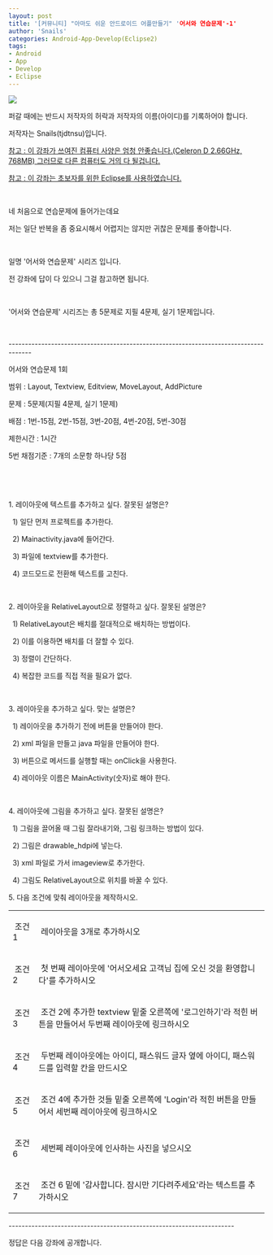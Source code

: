 ```yaml
---
layout: post
title: '[커뮤니티] "아마도 쉬운 안드로이드 어플만들기" '어서와 연습문제'-1'
author: 'Snails'
categories: Android-App-Develop(Eclipse2)
tags:
- Android
- App
- Develop
- Eclipse
---
```



<script> location.href='https://cafe.naver.com/develoid/248996' ; </script>

<p><img src="https://dthumb-phinf.pstatic.net/?src=%22http%3A%2F%2Fblogfiles.naver.net%2F20130523_178%2Ftjdtnsu_1369283538974akCh1_JPEG%2Fand.jpg%22&amp;type=cafe_wa740"></p>
<p>퍼갈 때에는 반드시 저작자의 허락과 저작자의 이름(아이디)를 기록하어야 합니다.</p>
<p>저작자는 Snails(tjdtnsu)입니다.</p>
<p><u>참고 : 이 강좌가 쓰여진 컴퓨터 사양은 엄청 안좋습니다.(Celeron D 2.66GHz, 768MB) 그러므로 다른 컴퓨터도 거의 다 될겁니다.</u>&nbsp;</p>
<p><u>참고 : 이 강좌는 초보자를 위한 Eclipse를 사용하였습니다.</u></p>
<p>&nbsp;</p>
<p>네 처음으로 연습문제에 들어가는데요</p>
<p>저는 일단 반복을 좀 중요시해서 어렵지는 않지만 귀찮은 문제를 좋아합니다.</p>
<p>&nbsp;</p>
<p>일명 '어서와 연습문제' 시리즈 입니다.</p>
<p>전 강좌에 답이 다 있으니 그걸 참고하면 됩니다.</p>
<p>&nbsp;</p>
<p>'어서와 연습문제' 시리즈는 총 5문제로 지필 4문제, 실기 1문제입니다.</p>
<p>&nbsp;</p>
<p>-------------------------------------------------------------------------------------</p>
<p>어서와 연습문제 1회</p>
<p>범위 : Layout, Textview, Editview, MoveLayout, AddPicture</p>
<p>문제 : 5문제(지필 4문제, 실기 1문제)</p>
<p>배점 : 1번-15점, 2번-15점, 3번-20점, 4번-20점, 5번-30점</p>
<p>제한시간 : 1시간</p>
<p>5번 채점기준 : 7개의 소문항 하나당 5점</p>
<p>&nbsp;</p>
<p>&nbsp;</p>
<p>1. 레이아웃에 텍스트를 추가하고 싶다. 잘못된 설명은?</p>
<p>&nbsp; 1) 일단 먼저 프로젝트를 추가한다.</p>
<p>&nbsp; 2) Mainactivity.java에 들어간다.</p>
<p>&nbsp; 3) 파일에 textview를 추가한다.</p>
<p>&nbsp; 4) 코드모드로 전환해 텍스트를 고친다.</p>
<p>&nbsp;</p>
<p>2. 레이아웃을 RelativeLayout으로 정렬하고 싶다. 잘못된 설명은?</p>
<p>&nbsp; 1) RelativeLayout은 배치를 절대적으로 배치하는 방법이다.</p>
<p>&nbsp; 2) 이를 이용하면 배치를 더 잘할 수 있다.</p>
<p>&nbsp; 3) 정렬이 간단하다.</p>
<p>&nbsp; 4) 복잡한 코드를 직접 적을 필요가 없다.</p>
<p>&nbsp;</p>
<p>3. 레이아웃을 추가하고 싶다. 맞는 설명은?</p>
<p>&nbsp; 1) 레이아웃을 추가하기 전에 버튼을 만들어야 한다.</p>
<p>&nbsp; 2) xml 파일을 만들고 java 파일을 만들어야 한다.</p>
<p>&nbsp; 3) 버튼으로 메서드를 실행할 때는 onClick을 사용한다.</p>
<p>&nbsp; 4) 레이아웃 이름은 MainActivity(숫자)로 해야 한다.</p>
<p>&nbsp;</p>
<p>4. 레이아웃에 그림을 추가하고 싶다. 잘못된 설명은?</p>
<p>&nbsp; 1) 그림을 끌어올 때 그림 잘라내기와, 그림 링크하는 방법이 있다.</p>
<p>&nbsp; 2) 그림은 drawable_hdpi에 넣는다.</p>
<p>&nbsp; 3) xml 파일로 가서 imageview로 추가한다.</p>
<p>&nbsp; 4) 그림도 RelativeLayout으로 위치를 바꿀 수 있다.</p>
<p>5. 다음 조건에 맞춰 레이아웃을 제작하시오.</p>























<!-- Not Allowed Attribute Filtered ( se2_tbl_template="8") --><table><tbody><tr><td ><p>&nbsp;조건 1</p>
</td><td ><p>&nbsp;레이아웃을 3개로 추가하시오&nbsp;</p>
</td></tr><tr><td ><p>&nbsp;조건 2</p>
</td><td ><p>&nbsp;첫 번째 레이아웃에 '어서오세요 고객님 집에 오신 것을 환영합니다'를 추가하시오&nbsp;</p>
</td></tr><tr><td ><p>&nbsp;조건 3</p>
</td><td ><p>&nbsp;조건 2에 추가한 textview 밑줄 오른쪽에 '로그인하기'라 적힌 버튼을 만들어서 두번째 레이아웃에 링크하시오&nbsp;</p>
</td></tr><tr><td ><p>&nbsp;조건 4</p>
</td><td ><p>&nbsp;두번째 레이아웃에는 아이디, 패스워드 글자 옆에 아이디, 패스워드를 입력할 칸을 만드시오&nbsp;</p>
</td></tr><tr><td ><p>&nbsp;조건 5</p>
</td><td  ><p>&nbsp;조건 4에 추가한 것들 밑줄 오른쪽에 'Login'라 적힌 버튼을 만들어서 세번째 레이아웃에 링크하시오</p>
</td></tr><tr><td ><p>&nbsp;조건 6</p>
</td><td  ><p>&nbsp;세번쩨 레이아웃에 인사하는 사진을 넣으시오 &nbsp;</p>
</td></tr><tr><td ><p>&nbsp;조건 7</p>
</td><td ><p>&nbsp;조건 6 밑에 '감사합니다. 잠시만 기다려주세요'라는 텍스트를 추가하시오</p>
</td></tr></tbody></table><p>---------------------------------------------------------------------</p>
<p>정답은 다음 강좌에 공개합니다.&nbsp;</p>

